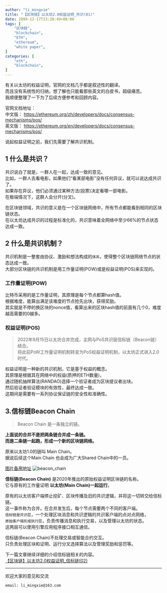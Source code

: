 ```yaml
---
author: "li_mingxie"
title: "【区块链】以太坊2.0权益证明_共识(01)"
date: 2099-12-17T23:28:49+08:00
tags: [
    "区块链",
    "blockchain",
    "ETH",
    "ethereum",
    "white paper",
]
categories: [
    "eth",
    "blockchain",
]
---
```


有关以太坊的权益证明，官网的文档几乎都是叙述性的翻译。  
而且没有系统性的归纳，想了解也只能看那些英文的白皮书，超级痛苦。  
我顺便整理了一下为了后续方便参考和回顾内容。  <!--more-->  

官网文档地址：  
中文版： https://ethereum.org/zh/developers/docs/consensus-mechanisms/pos/  
英文版： https://ethereum.org/en/developers/docs/consensus-mechanisms/pos/  

说起权益证明之前，我们先需要了解共识机制。  

## 1 什么是共识？

共识说白了就是，一群人在一起，达成一致的意见。  
比如，一群人去看电影，如果他们“看某部电影”没有任何异议，就可以说达成共识了。  
如果存在异议，他们必须通过某种方法(投票)决定看哪一部电影。  
在极端情况下，这群人会分开(分叉)。

在区块链领域，共识的意义是在一个区块链网络中，所有节点都能看到相同的区块链状态。  
在以太坊达成共识的过程是标准化的，共识意味着全网络中至少66%的节点状态达成一致。  

## 2 什么是共识机制？

共识机制是一整套由协议、激励和想法构成的`体系`，使得整个区块链网络节点的状态达成一致。  
大部分区块链的共识机制是用工作量证明(POW)或是权益证明(POS)来实现的。  

### 工作量证明(POW)

比特币采用的是工作量证明，其原理是每个节点都算hash值。  
根据难度，能算出满足该难度的节点抢先出块，获得奖励。  
其实就是不停的换区块的nonce值，看算出来的区块hash值的前面有几个0，难度越高需要的0越多。  

### 权益证明(POS)

> 2022年9月15日以太坊合并完成，主网与PoS共识层信标链（Beacon链）结合。  
> 将此前PoW工作量证明机制转变为PoS权益证明机制，以太坊正式进入2.0时代。  

权益证明是一种新的共识机制，它是基于权益的概念。  
其原理是根据其在网络中的权益(质押的ETH数量)，  
通过随机抽样算法(RANDAO)选择一个验证者成为区块提议者出块。  
然后验证者验证模块的有效性，最终达成一致。  
这期间是需要有一系列协议保证链的安全性和准确性。  

## 3.信标链Beacon Chain

> Beacon Chain 是一条独立的链。

**上面说的合并不是把两条链合并成一条链。**  
**而是二条链一起跑，形成一个新的区块链网络。**  

原来以太坊1.0的链叫 Main Chain。  
据说后续这个Main Chain 也会成为广大Shared Chain中的一员。  
 
[图片备用地址](https://limingxie.github.io/images/blockchain/eth_2_0/beacon_chain.png)
![beacon_chain](https://mingxie-blog.oss-cn-beijing.aliyuncs.com/image/blockchain/eth_2_0/beacon_chain.png)

**信标链(Beacon Chain)** 是2020年推出的原始权益证明区块链的名称。  
它与原有的工作量证明 **以太坊(Main Chain)一起运行**。  

原有的以太坊客户端停止挖矿、区块传播及旧的共识逻辑，并将这一切转交给信标链。  
这一事件称为合并。在合并发生后，每个节点需要两个不同的客户端。  
`信标链是共识层`，一个处理区块消息和共识逻辑的共识客户端的点对点网络，  
`原始客户端形成执行层`，负责传播消息和执行交易，以及管理以太坊的状态。  
这两层可以使用引擎应用程序接口相互通信。

信标链(Beacon Chain)不处理交易或智能合约交互。  
只负责处理区块和证明、运行分叉选择算法以及管理奖励和惩罚等。  

下一篇文章继续详细的介绍信标链相关的内容。  
[【区块链】以太坊2.0权益证明_信标链(02)](https://limingxie.github.io/blockchain/eth/eth_2_0/ethereum_pos_2/)

----------------------------------------------
欢迎大家的意见和交流

`email: li_mingxie@163.com`
